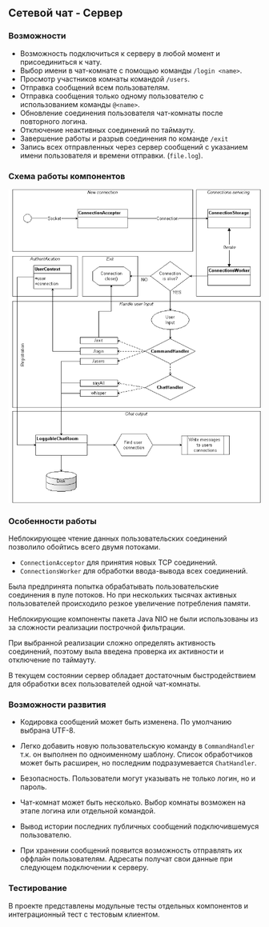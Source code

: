 ﻿## Сетевой чат - Сервер

### Возможности

- Возможность подключиться к серверу в любой момент и присоединиться к чату.
- Выбор имени в чат-комнате с помощью команды `/login <name>`.
- Просмотр участников комнаты командой `/users`.
- Отправка сообщений всем пользователям.
- Отправка сообщения только одному пользователю с использованием команды `@<name>`.
- Обновление соединения пользователя чат-комнаты после повторного логина.
- Отключение неактивных соединений по таймауту.
- Завершение работы и разрыв соединения по команде `/exit`
- Запись всех отправленных через сервер сообщений с указанием имени пользователя и времени отправки. (`file.log`).

### Схема работы компонентов

![Схема работы](img/components.png)

### Особенности работы

Неблокирующее чтение данных пользовательских соединений позволило обойтись всего двумя потоками.
   - `ConnectionAcceptor` для принятия новых TCP соединений.
   - `ConnectionsWorker` для обработки ввода-вывода всех соединений.
   
Была предпринята попытка обрабатывать пользовательские соединения в пуле потоков.
Но при нескольких тысячах активных пользователей происходило резкое увеличение потребления памяти.

Неблокирующие компоненты пакета Java NIO не были использованы из за сложности реализации построчной фильтрации.

При выбранной реализации сложно определять активность соединений, поэтому выла введена проверка их активности и отключение по таймауту.

В текущем состоянии сервер обладает достаточным быстродействием для обработки всех пользователей одной чат-комнаты.

### Возможности развития

- Кодировка сообщений может быть изменена. По умолчанию выбрана UTF-8.

- Легко добавить новую пользовательскую команду в `CommandHandler` т.к. он выполнен по одноименному шаблону. Список обработчиков может быть расширен, но последним подразумевается `ChatHandler`.

- Безопасность. Пользователи могут указывать не только логин, но и пароль.

- Чат-комнат может быть несколько. Выбор комнаты возможен на этапе логина или отдельной командой.

- Вывод истории последних публичных сообщений подключившемуся пользователю.

- При хранении сообщений появится возможность отправлять их оффлайн пользователям. Адресаты получат свои данные при следующем подключении к серверу.

### Тестирование

В проекте представлены модульные тесты отдельных компонентов и интеграционный тест с тестовым клиентом.